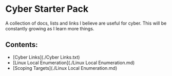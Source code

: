 # Cyber Starter Pack
A collection of docs, lists and links I believe are useful for cyber.
This will be constantly growing as I learn more things.

## Contents:
- [Cyber Links](./Cyber Links.txt)
- [Linux Local Enumeration](./Linux Local Enumeration.md)
- [Scoping Targets](./Linux Local Enumeration.md)
